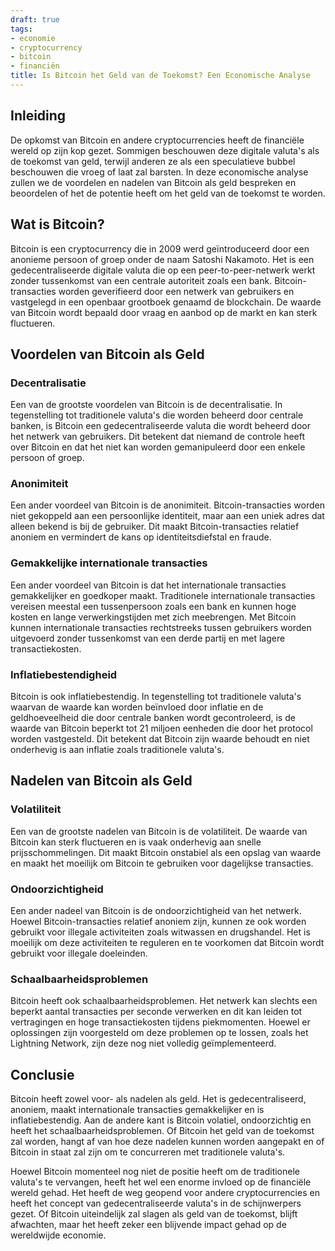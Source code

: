 ```yaml
---
draft: true
tags:
- economie
- cryptocurrency
- bitcoin
- financiën
title: Is Bitcoin het Geld van de Toekomst? Een Economische Analyse
---
```


## Inleiding

De opkomst van Bitcoin en andere cryptocurrencies heeft de financiële wereld op zijn kop gezet. Sommigen beschouwen deze digitale valuta's als de toekomst van geld, terwijl anderen ze als een speculatieve bubbel beschouwen die vroeg of laat zal barsten. In deze economische analyse zullen we de voordelen en nadelen van Bitcoin als geld bespreken en beoordelen of het de potentie heeft om het geld van de toekomst te worden.

## Wat is Bitcoin?

Bitcoin is een cryptocurrency die in 2009 werd geïntroduceerd door een anonieme persoon of groep onder de naam Satoshi Nakamoto. Het is een gedecentraliseerde digitale valuta die op een peer-to-peer-netwerk werkt zonder tussenkomst van een centrale autoriteit zoals een bank. Bitcoin-transacties worden geverifieerd door een netwerk van gebruikers en vastgelegd in een openbaar grootboek genaamd de blockchain. De waarde van Bitcoin wordt bepaald door vraag en aanbod op de markt en kan sterk fluctueren.

## Voordelen van Bitcoin als Geld

### Decentralisatie

Een van de grootste voordelen van Bitcoin is de decentralisatie. In tegenstelling tot traditionele valuta's die worden beheerd door centrale banken, is Bitcoin een gedecentraliseerde valuta die wordt beheerd door het netwerk van gebruikers. Dit betekent dat niemand de controle heeft over Bitcoin en dat het niet kan worden gemanipuleerd door een enkele persoon of groep.

### Anonimiteit

Een ander voordeel van Bitcoin is de anonimiteit. Bitcoin-transacties worden niet gekoppeld aan een persoonlijke identiteit, maar aan een uniek adres dat alleen bekend is bij de gebruiker. Dit maakt Bitcoin-transacties relatief anoniem en vermindert de kans op identiteitsdiefstal en fraude.

### Gemakkelijke internationale transacties

Een ander voordeel van Bitcoin is dat het internationale transacties gemakkelijker en goedkoper maakt. Traditionele internationale transacties vereisen meestal een tussenpersoon zoals een bank en kunnen hoge kosten en lange verwerkingstijden met zich meebrengen. Met Bitcoin kunnen internationale transacties rechtstreeks tussen gebruikers worden uitgevoerd zonder tussenkomst van een derde partij en met lagere transactiekosten.

### Inflatiebestendigheid

Bitcoin is ook inflatiebestendig. In tegenstelling tot traditionele valuta's waarvan de waarde kan worden beïnvloed door inflatie en de geldhoeveelheid die door centrale banken wordt gecontroleerd, is de waarde van Bitcoin beperkt tot 21 miljoen eenheden die door het protocol worden vastgesteld. Dit betekent dat Bitcoin zijn waarde behoudt en niet onderhevig is aan inflatie zoals traditionele valuta's.

## Nadelen van Bitcoin als Geld

### Volatiliteit

Een van de grootste nadelen van Bitcoin is de volatiliteit. De
waarde van Bitcoin kan sterk fluctueren en is vaak onderhevig aan snelle prijsschommelingen. Dit maakt Bitcoin onstabiel als een opslag van waarde en maakt het moeilijk om Bitcoin te gebruiken voor dagelijkse transacties.

### Ondoorzichtigheid

Een ander nadeel van Bitcoin is de ondoorzichtigheid van het netwerk. Hoewel Bitcoin-transacties relatief anoniem zijn, kunnen ze ook worden gebruikt voor illegale activiteiten zoals witwassen en drugshandel. Het is moeilijk om deze activiteiten te reguleren en te voorkomen dat Bitcoin wordt gebruikt voor illegale doeleinden.

### Schaalbaarheidsproblemen

Bitcoin heeft ook schaalbaarheidsproblemen. Het netwerk kan slechts een beperkt aantal transacties per seconde verwerken en dit kan leiden tot vertragingen en hoge transactiekosten tijdens piekmomenten. Hoewel er oplossingen zijn voorgesteld om deze problemen op te lossen, zoals het Lightning Network, zijn deze nog niet volledig geïmplementeerd.

## Conclusie

Bitcoin heeft zowel voor- als nadelen als geld. Het is gedecentraliseerd, anoniem, maakt internationale transacties gemakkelijker en is inflatiebestendig. Aan de andere kant is Bitcoin volatiel, ondoorzichtig en heeft het schaalbaarheidsproblemen. Of Bitcoin het geld van de toekomst zal worden, hangt af van hoe deze nadelen kunnen worden aangepakt en of Bitcoin in staat zal zijn om te concurreren met traditionele valuta's.

Hoewel Bitcoin momenteel nog niet de positie heeft om de traditionele valuta's te vervangen, heeft het wel een enorme invloed op de financiële wereld gehad. Het heeft de weg geopend voor andere cryptocurrencies en heeft het concept van gedecentraliseerde valuta's in de schijnwerpers gezet. Of Bitcoin uiteindelijk zal slagen als geld van de toekomst, blijft afwachten, maar het heeft zeker een blijvende impact gehad op de wereldwijde economie.